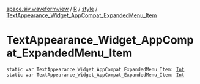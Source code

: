 [space.siy.waveformview](../../index.md) / [R](../index.md) / [style](index.md) / [TextAppearance_Widget_AppCompat_ExpandedMenu_Item](./-text-appearance_-widget_-app-compat_-expanded-menu_-item.md)

# TextAppearance_Widget_AppCompat_ExpandedMenu_Item

`static var TextAppearance_Widget_AppCompat_ExpandedMenu_Item: `[`Int`](https://kotlinlang.org/api/latest/jvm/stdlib/kotlin/-int/index.html)
`static var TextAppearance_Widget_AppCompat_ExpandedMenu_Item: `[`Int`](https://kotlinlang.org/api/latest/jvm/stdlib/kotlin/-int/index.html)